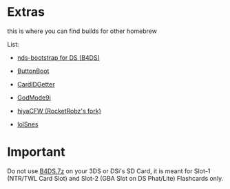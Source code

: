 # Extras
this is where you can find builds for other homebrew

List:

- [nds-bootstrap for DS (B4DS)](https://github.com/ahezard/nds-bootstrap/tree/b4ds)

- [ButtonBoot](https://github.com/FlameKat53/ButtonBoot)

- [CardIDGetter](https://github.com/RocketRobz/CardIDGetter)

- [GodMode9i](https://github.com/RocketRobz/GodMode9i)

- [hiyaCFW (RocketRobz's fork)](https://github.com/RocketRobz/hiyaCFW)

- [lolSnes](https://github.com/DS-Homebrew/lolSnes)
 
# Important
Do not use [B4DS.7z](https://github.com/TWLBot/Builds/blob/master/extras/B4DS.7z?raw=true) on your 3DS or DSi's SD Card, it is meant for Slot-1 (NTR/TWL Card Slot) and Slot-2 (GBA Slot on DS Phat/Lite) Flashcards only.
